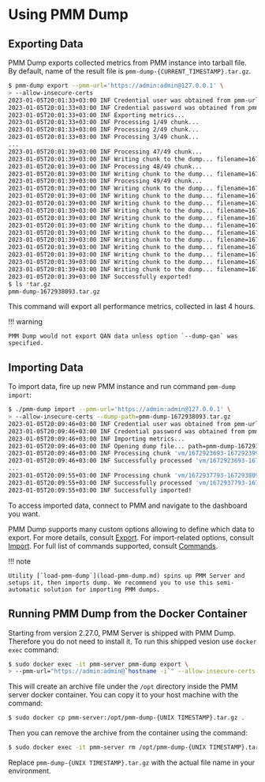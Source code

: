 # Using PMM Dump

## Exporting Data

PMM Dump exports collected metrics from PMM instance into tarball file. By default, name of the result file is `pmm-dump-{CURRENT_TIMESTAMP}.tar.gz`.

``` {.bash data-prompt="$" }
$ pmm-dump export --pmm-url='https://admin:admin@127.0.0.1' \
> --allow-insecure-certs
2023-01-05T20:01:33+03:00 INF Credential user was obtained from pmm-url
2023-01-05T20:01:33+03:00 INF Credential password was obtained from pmm-url
2023-01-05T20:01:33+03:00 INF Exporting metrics...
2023-01-05T20:01:33+03:00 INF Processing 1/49 chunk...
2023-01-05T20:01:33+03:00 INF Processing 2/49 chunk...
2023-01-05T20:01:33+03:00 INF Processing 3/49 chunk...
...
2023-01-05T20:01:39+03:00 INF Processing 47/49 chunk...
2023-01-05T20:01:39+03:00 INF Writing chunk to the dump... filename=1672934193-1672934493.bin source=vm
2023-01-05T20:01:39+03:00 INF Processing 48/49 chunk...
2023-01-05T20:01:39+03:00 INF Writing chunk to the dump... filename=1672934493-1672934793.bin source=vm
2023-01-05T20:01:39+03:00 INF Processing 49/49 chunk...
2023-01-05T20:01:39+03:00 INF Writing chunk to the dump... filename=1672934793-1672935093.bin source=vm
2023-01-05T20:01:39+03:00 INF Writing chunk to the dump... filename=1672935093-1672935393.bin source=vm
2023-01-05T20:01:39+03:00 INF Writing chunk to the dump... filename=1672935393-1672935693.bin source=vm
2023-01-05T20:01:39+03:00 INF Writing chunk to the dump... filename=1672935693-1672935993.bin source=vm
2023-01-05T20:01:39+03:00 INF Writing chunk to the dump... filename=1672935993-1672936293.bin source=vm
2023-01-05T20:01:39+03:00 INF Writing chunk to the dump... filename=1672936293-1672936593.bin source=vm
2023-01-05T20:01:39+03:00 INF Writing chunk to the dump... filename=1672936593-1672936893.bin source=vm
2023-01-05T20:01:39+03:00 INF Writing chunk to the dump... filename=1672936893-1672937193.bin source=vm
2023-01-05T20:01:39+03:00 INF Writing chunk to the dump... filename=1672937193-1672937493.bin source=vm
2023-01-05T20:01:39+03:00 INF Writing chunk to the dump... filename=1672937493-1672937793.bin source=vm
2023-01-05T20:01:39+03:00 INF Writing chunk to the dump... filename=1672938093-1672938393.bin source=vm
2023-01-05T20:01:39+03:00 INF Writing chunk to the dump... filename=1672937793-1672938093.bin source=vm
2023-01-05T20:01:39+03:00 INF Successfully exported!
$ ls *tar.gz
pmm-dump-1672938093.tar.gz
```

This command will export all performance metrics, collected in last 4 hours.

!!! warning
    
    PMM Dump would not export QAN data unless option `--dump-qan` was specified.

## Importing Data

To import data, fire up new PMM instance and run command `pmm-dump import`:

``` {.bash data-prompt="$" }
$ ./pmm-dump import --pmm-url='https://admin:admin@127.0.0.1' \
> --allow-insecure-certs --dump-path=pmm-dump-1672938093.tar.gz 
2023-01-05T20:09:46+03:00 INF Credential user was obtained from pmm-url
2023-01-05T20:09:46+03:00 INF Credential password was obtained from pmm-url
2023-01-05T20:09:46+03:00 INF Importing metrics...
2023-01-05T20:09:46+03:00 INF Opening dump file... path=pmm-dump-1672938093.tar.gz
2023-01-05T20:09:46+03:00 INF Processing chunk 'vm/1672923693-1672923993.bin'...
2023-01-05T20:09:46+03:00 INF Successfully processed 'vm/1672923693-1672923993.bin'
...
2023-01-05T20:09:55+03:00 INF Processing chunk 'vm/1672937793-1672938093.bin'...
2023-01-05T20:09:55+03:00 INF Successfully processed 'vm/1672937793-1672938093.bin'
2023-01-05T20:09:55+03:00 INF Successfully imported!
```

To access imported data, connect to PMM and navigate to the dashboard you want.

PMM Dump supports many custom options allowing to define which data to export. For more details, consult [Export](export.md). For import-related options, consult [Import](import.md). For full list of commands supported, consult [Commands](commands.md).

!!! note

    Utility [`load-pmm-dump`](load-pmm-dump.md) spins up PMM Server and setups it, then imports dump. We recommend you to use this semi-automatic solution for importing PMM dumps.

## Running PMM Dump from the Docker Container

Starting from version 2.27.0, PMM Server is shipped with PMM Dump. Therefore you do not need to install it. To run this shipped vesion use `docker exec` command:

``` {.bash data-prompt="$" }
$ sudo docker exec -it pmm-server pmm-dump export \
> --pmm-url="https://admin:admin@`hostname -i`" --allow-insecure-certs
```

This will create an archive file under the `/opt` directory inside the PMM server docker container. You can copy it to your host machine with the command:

``` {.bash data-prompt="$" }
$ sudo docker cp pmm-server:/opt/pmm-dump-{UNIX TIMESTAMP}.tar.gz .
```

Then you can remove the archive from the container using the command:

``` {.bash data-prompt="$" }
$ sudo docker exec -it pmm-server rm /opt/pmm-dump-{UNIX TIMESTAMP}.tar.gz
```
Replace `pmm-dump-{UNIX TIMESTAMP}.tar.gz` with the actual file name in your environment.
